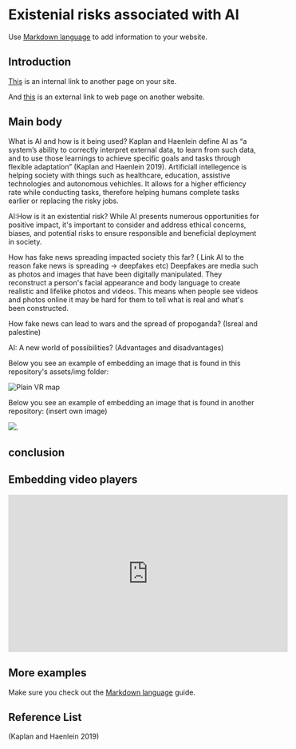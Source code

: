 # Existenial risks associated with AI
Use [Markdown language](https://guides.github.com/features/mastering-markdown/) to add information to your website. 

## Introduction
[This](https://github.com/2205845/CS220AU-DP/blob/main/assessement.md) is an internal link to another page on your site. 

And [this](https://navigatingthedigitalworld.com/docs/cs220/cs220au) is an external link to web page on another website. 

## Main body
What is AI and how is it being used?
Kaplan and Haenlein define AI as “a system’s ability to correctly interpret external data, to learn from such data, and to use those learnings to achieve specific goals and tasks through flexible adaptation” (Kaplan and Haenlein 2019). Artificiall intellegence is helping society with things such as healthcare, education, assistive technologies and autonomous vehichles. It allows for a higher efficiency rate while conducting tasks, therefore helping humans complete tasks earlier or replacing the risky jobs.


AI:How is it an existential risk?
While AI presents numerous opportunities for positive impact, it's important to consider and address ethical concerns, biases, and potential risks to ensure responsible and beneficial deployment in society.




How has fake news spreading impacted society this far?
( Link AI to the reason fake news is spreading -> deepfakes etc)
Deepfakes are media such as photos and images that have been digitally manipulated. They reconstruct a person's facial appearance and body language to create realistic and lifelike photos and videos. This means when people see videos and photos online it may be hard for them to tell what is real and what's been constructed.  




How fake news can lead to wars and the spread of propoganda? 
(Isreal and palestine)






AI: A new world of possibilities? (Advantages and disadvantages)





Below you see an example of embedding an image that is found in this repository's assets/img folder: 

![Plain VR map](assets/img/vr-map-plain.svg)

Below you see an example of embedding an image that is found in another repository:
(insert own image)

![](https://khofstadter.com/assets/img/2005-04-01-khofstadter-painting-chien.jpg). 
## conclusion
## Embedding video players

<iframe width="560" height="315" src="https://www.youtube.com/embed/lfPJ7Tz4JGs" title="YouTube video player" frameborder="0" allow="accelerometer; autoplay; clipboard-write; encrypted-media; gyroscope; picture-in-picture" allowfullscreen></iframe>

## More examples
Make sure you check out the [Markdown language](https://guides.github.com/features/mastering-markdown/) guide.
## Reference List
(Kaplan and Haenlein 2019)



